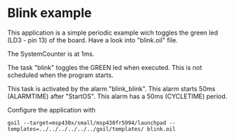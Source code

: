 # Blink example

This application is a simple periodic example wich toggles the green led (LD3 - pin 13) of the board.
Have a look into "blink.oil" file.

The SystemCounter is at 1ms.

The task "blink" toggles the GREEN led when executed.
This is not scheduled when the program starts.

This task is activated by the alarm "blink_blink".
This alarm starts 50ms (ALARMTIME) after "StartOS".
This alarm has a 50ms (CYCLETIME) period.

Configure the application with

`
goil --target=msp430x/small/msp430fr5994/launchpad --templates=../../../../../../goil/templates/ blink.oil
`
